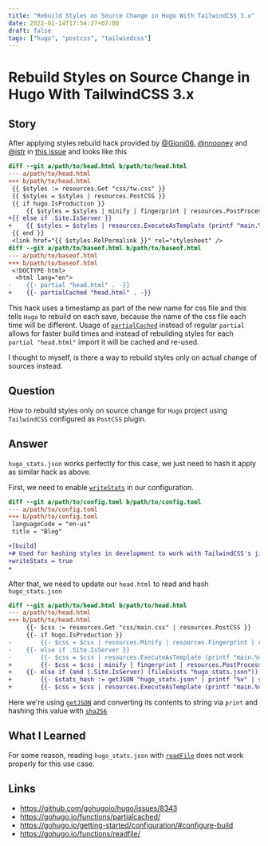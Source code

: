 ```yaml
---
title: "Rebuild Styles on Source Change in Hugo With TailwindCSS 3.x"
date: 2022-02-14T17:54:27+07:00
draft: false
tags: ["hugo", "postcss", "tailwindcss"]
---
```


# Rebuild Styles on Source Change in Hugo With TailwindCSS 3.x

## Story

After applying styles rebuild hack provided by [@Gioni06](https://github.com/Gioni06), [@nnooney](https://github.com/nnooney) and [@istr](https://github.com/istr) in [this issue](https://github.com/gohugoio/hugo/issues/8343) and looks like this

```diff
diff --git a/path/to/head.html b/path/to/head.html
--- a/path/to/head.html
+++ b/path/to/head.html
 {{ $styles := resources.Get "css/tw.css" }}
 {{ $styles = $styles | resources.PostCSS }}
 {{ if hugo.IsProduction }}
     {{ $styles = $styles | minify | fingerprint | resources.PostProcess }}
+{{ else if .Site.IsServer }}
+    {{ $styles = $styles | resources.ExecuteAsTemplate (printf "main.%v.css" now.UnixMilli) . }}
 {{ end }}
 <link href="{{ $styles.RelPermalink }}" rel="stylesheet" />
diff --git a/path/to/baseof.html b/path/to/baseof.html
--- a/path/to/baseof.html
+++ b/path/to/baseof.html
 <!DOCTYPE html>
  <html lang="en">
-    {{- partial "head.html" . -}}
+    {{- partialCached "head.html" . -}}
```

This hack uses a timestamp as part of the new name for css file and this tells `Hugo` to rebuild on each save, because the name of the css file each time will be different. Usage of [`partialCached`](https://gohugo.io/functions/partialcached/) instead of regular `partial` allows for faster build times and instead of rebuilding styles for each `partial "head.html"` import it will be cached and re-used.

I thought to myself, is there a way to rebuild styles only on actual change of sources instead.

## Question

How to rebuild styles only on source change for `Hugo` project using `TailwindCSS` configured as `PostCSS` plugin.

## Answer

`hugo_stats.json` works perfectly for this case, we just need to hash it apply as similar hack as above.

First, we need to enable [`writeStats`](https://gohugo.io/getting-started/configuration/#configurebuild) in our configuration.

```diff
diff --git a/path/to/config.toml b/path/to/config.toml
--- a/path/to/config.toml
+++ b/path/to/config.toml
 languageCode = "en-us"
 title = "Blog"

+[build]
+# Used for hashing styles in development to work with TailwindCSS's jit
+writeStats = true
+
```

After that, we need to update our `head.html` to read and hash `hugo_stats.json`

```diff
diff --git a/path/to/head.html b/path/to/head.html
--- a/path/to/head.html
+++ b/path/to/head.html
     {{- $css := resources.Get "css/main.css" | resources.PostCSS }}
     {{- if hugo.IsProduction }}
-        {{- $css = $css | resources.Minify | resources.Fingerprint | resources.PostProcess }}
-    {{- else if .Site.IsServer }}
-        {{- $css = $css | resources.ExecuteAsTemplate (printf "main.%v.css" now.UnixMilli) . }}
+        {{- $css = $css | minify | fingerprint | resources.PostProcess }}
+    {{- else if (and (.Site.IsServer) (fileExists "hugo_stats.json"))  }}
+        {{- $stats_hash := getJSON "hugo_stats.json" | printf "%v" | sha256 }}
+        {{- $css = $css | resources.ExecuteAsTemplate (printf "main.%v.css" $stats_hash) . }}
```

Here we're using [`getJSON`](https://gohugo.io/templates/data-templates/#get-remote-data) and converting its contents to string via `print` and hashing this value with [`sha256`](https://gohugo.io/functions/sha/)

## What I Learned

For some reason, reading `hugo_stats.json` with [`readFile`](https://gohugo.io/functions/readfile/) does not work properly for this use case.

## Links

-   https://github.com/gohugoio/hugo/issues/8343
-   https://gohugo.io/functions/partialcached/
-   https://gohugo.io/getting-started/configuration/#configure-build
-   https://gohugo.io/functions/readfile/
